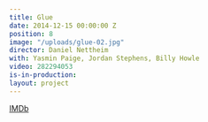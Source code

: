 ```yaml
---
title: Glue
date: 2014-12-15 00:00:00 Z
position: 8
image: "/uploads/glue-02.jpg"
director: Daniel Nettheim
with: Yasmin Paige, Jordan Stephens, Billy Howle
video: 282294053
is-in-production: 
layout: project
---
```


[IMDb](https://www.imdb.com/title/tt3868832/?ref_=nv_sr_srsg_0_tt_7_nm_1_q_glue)